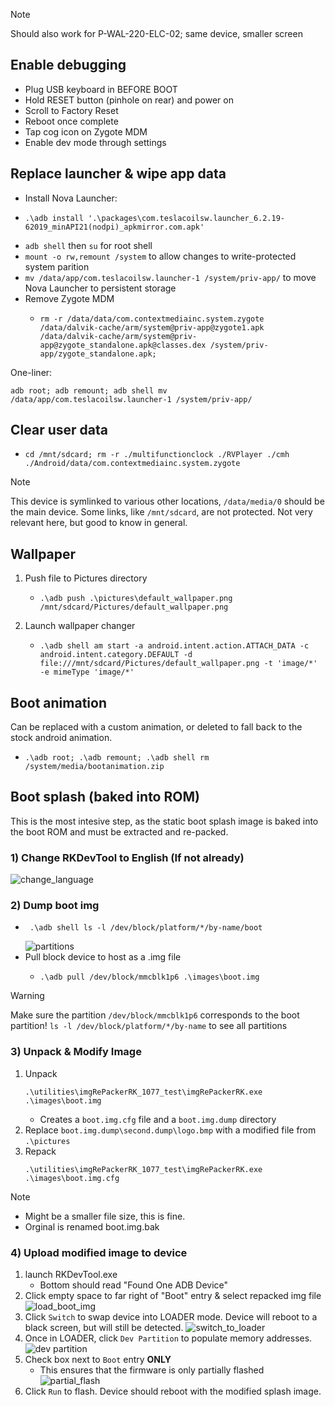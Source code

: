 > [!NOTE]
> Should also work for P-WAL-220-ELC-02; same device, smaller screen

## Enable debugging
- Plug USB keyboard in BEFORE BOOT
- Hold RESET button (pinhole on rear) and power on
- Scroll to Factory Reset
- Reboot once complete
- Tap cog icon on Zygote MDM
- Enable dev mode through settings

## Replace launcher & wipe app data
- Install Nova Launcher:
- ```
  .\adb install '.\packages\com.teslacoilsw.launcher_6.2.19-62019_minAPI21(nodpi)_apkmirror.com.apk'
  ```
- `adb shell` then `su` for root shell
- `mount -o rw,remount /system` to allow changes to write-protected system parition
- `mv /data/app/com.teslacoilsw.launcher-1 /system/priv-app/` to move Nova Launcher to persistent storage
- Remove Zygote MDM
  - ```
    rm -r /data/data/com.contextmediainc.system.zygote /data/dalvik-cache/arm/system@priv-app@zygote1.apk /data/dalvik-cache/arm/system@priv-app@zygote_standalone.apk@classes.dex /system/priv-app/zygote_standalone.apk;
    ```
One-liner:
```
adb root; adb remount; adb shell mv /data/app/com.teslacoilsw.launcher-1 /system/priv-app/
```



## Clear user data
- ```
  cd /mnt/sdcard; rm -r ./multifunctionclock ./RVPlayer ./cmh ./Android/data/com.contextmediainc.system.zygote
  ```
> [!NOTE]
> This device is symlinked to various other locations, `/data/media/0` should be the main device. Some links, like `/mnt/sdcard`, are not protected. Not very relevant here, but good to know in general.

## Wallpaper
1. Push file to Pictures directory
   - ```
     .\adb push .\pictures\default_wallpaper.png /mnt/sdcard/Pictures/default_wallpaper.png
     ```
2. Launch wallpaper changer
   - ```
     .\adb shell am start -a android.intent.action.ATTACH_DATA -c android.intent.category.DEFAULT -d file:///mnt/sdcard/Pictures/default_wallpaper.png -t 'image/*' -e mimeType 'image/*'
     ```
## Boot animation
Can be replaced with a custom animation, or deleted to fall back to the stock android animation.
- ```
  .\adb root; .\adb remount; .\adb shell rm /system/media/bootanimation.zip
  ```

## Boot splash (baked into ROM)
This is the most intesive step, as the static boot splash image is baked into the boot ROM and must be extracted and re-packed.

### 1) Change RKDevTool to English (If not already)
![change_language](https://github.com/JohnHeinlein/testing_notes/assets/29853148/e08cdfcf-b7cc-4905-a60f-86baf778318d) 

### 2) Dump boot img
   - ```
      .\adb shell ls -l /dev/block/platform/*/by-name/boot
      ```
      ![partitions](https://github.com/JohnHeinlein/testing_notes/assets/29853148/5590091c-d806-4a05-913f-e825b94ebf8c)
   - Pull block device to host as a .img file
      - ```
        .\adb pull /dev/block/mmcblk1p6 .\images\boot.img
        ```
> [!WARNING]
> Make sure the partition `/dev/block/mmcblk1p6` corresponds to the boot partition!
> `ls -l /dev/block/platform/*/by-name` to see all partitions

### 3) Unpack & Modify Image
   1) Unpack
      ```
      .\utilities\imgRePackerRK_1077_test\imgRePackerRK.exe .\images\boot.img
      ```
      - Creates a `boot.img.cfg` file and a `boot.img.dump` directory
   3) Replace `boot.img.dump\second.dump\logo.bmp` with a modified file from `.\pictures`
   4) Repack
      ```
      .\utilities\imgRePackerRK_1077_test\imgRePackerRK.exe .\images\boot.img.cfg
      ```
> [!NOTE]
> - Might be a smaller file size, this is fine.
> - Orginal is renamed boot.img.bak

### 4) Upload modified image to device
   1) launch RKDevTool.exe
      -  Bottom should read "Found One ADB Device"
   3) Click empty space to far right of "Boot" entry & select repacked img file
   ![load_boot_img](https://github.com/JohnHeinlein/testing_notes/assets/29853148/e9cdb447-d3e0-4cad-b442-37961d0bf739)
   5) Click `Switch` to swap device into LOADER mode. Device will reboot to a black screen, but will still be detected.
   ![switch_to_loader](https://github.com/JohnHeinlein/testing_notes/assets/29853148/78b501e4-12d5-42ff-9982-e18d74b4e42c)
   7) Once in LOADER, click `Dev Partition` to populate memory addresses.
   ![dev partition](https://github.com/JohnHeinlein/testing_notes/assets/29853148/daa822bd-a870-4b94-9cba-c9a24b74b837)
   9) Check box next to `Boot` entry **ONLY**
      - This ensures that the firmware is only partially flashed
   ![partial_flash](https://github.com/JohnHeinlein/testing_notes/assets/29853148/cfff1032-48a8-4eef-acb8-9211136767b6)
   10) Click `Run` to flash. Device should reboot with the modified splash image.
